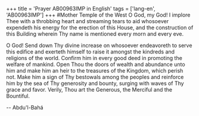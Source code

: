 +++
title = 'Prayer AB00963IMP in English'
tags = ['lang-en', 'AB00963IMP']
+++
#Mother Temple of the West
O God, my God!  I implore Thee with a throbbing heart and streaming tears to aid whosoever expendeth his energy for the erection of this House, and the construction of this Building wherein Thy name is mentioned every morn and every eve.

O God!  Send down Thy divine increase on whosoever endeavoreth to serve this edifice and exerteth himself to raise it amongst the kindreds and religions of the world.  Confirm him in every good deed in promoting the welfare of mankind.  Open Thou the doors of wealth and abundance unto him and make him an heir to the treasures of the Kingdom, which perish not.  Make him a sign of Thy bestowals among the peoples and reinforce him by the sea of Thy generosity and bounty, surging with waves of Thy grace and favor.  Verily, Thou art the Generous, the Merciful and the Bountiful.

-- Abdu'l-Bahá
